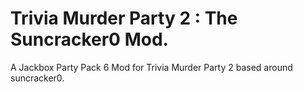 # Trivia Murder Party 2 : The Suncracker0 Mod.
A Jackbox Party Pack 6 Mod for Trivia Murder Party 2 based around suncracker0.

